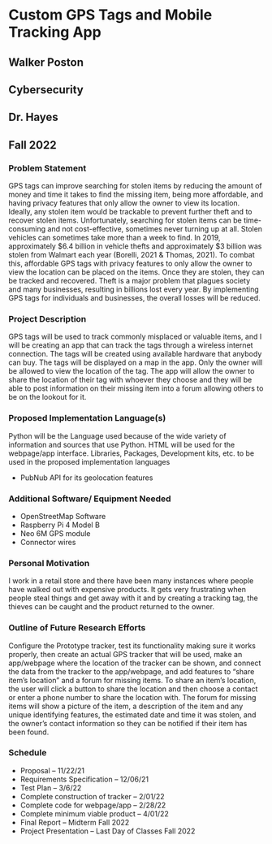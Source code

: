 # **Custom GPS Tags and Mobile Tracking App**


## **Walker Poston**
## **Cybersecurity**
## **Dr. Hayes**
## **Fall 2022**


### **Problem Statement**
GPS tags can improve searching for stolen items by reducing the amount of money and time it takes to find the missing item, being more affordable, and having privacy features that only allow the owner to view its location.
Ideally, any stolen item would be trackable to prevent further theft and to recover stolen items. Unfortunately, searching for stolen items can be time-consuming and not cost-effective, sometimes never turning up at all. Stolen vehicles can sometimes take more than a week to find.
In 2019, approximately $6.4 billion in vehicle thefts and approximately $3 billion was stolen from Walmart each year (Borelli, 2021 & Thomas, 2021). To combat this, affordable GPS tags with privacy features to only allow the owner to view the location can be placed on the items. Once they are stolen, they can be tracked and recovered.
Theft is a major problem that plagues society and many businesses, resulting in billions lost every year. By implementing GPS tags for individuals and businesses, the overall losses will be reduced.


### **Project Description**
GPS tags will be used to track commonly misplaced or valuable items, and I will be creating an app that can track the tags through a wireless internet connection. The tags will be created using available hardware that anybody can buy. The tags will be displayed on a map in the app. Only the owner will be allowed to view the location of the tag.  The app will allow the owner to share the location of their tag with whoever they choose and they will be able to post information on their missing item into a forum allowing others to be on the lookout for it.


### **Proposed Implementation Language(s)**
Python will be the Language used because of the wide variety of information and sources that use Python. HTML will be used for the webpage/app interface.
Libraries, Packages, Development kits, etc. to be used in the proposed implementation languages 
* PubNub API for its geolocation features


### **Additional Software/ Equipment Needed**
* OpenStreetMap Software 
* Raspberry Pi 4 Model B
* Neo 6M GPS module
* Connector wires


### **Personal Motivation**
I work in a retail store and there have been many instances where people have walked out with expensive products. It gets very frustrating when people steal things and get away with it and by creating a tracking tag, the thieves can be caught and the product returned to the owner. 

### **Outline of Future Research Efforts**
Configure the Prototype tracker, test its functionality making sure it works properly, then create an actual GPS tracker that will be used, make an app/webpage where the location of the tracker can be shown, and connect the data from the tracker to the app/webpage, and add features to “share item’s location” and a forum for missing items. To share an item’s location, the user will click a button to share the location and then choose a contact or enter a phone number to share the location with. The forum for missing items will show a picture of the item, a description of the item and any unique identifying features, the estimated date and time it was stolen, and the owner’s contact information so they can be notified if their item has been found. 

### **Schedule**
 - Proposal – 11/22/21
 - Requirements Specification – 12/06/21
 - Test Plan – 3/6/22
 - Complete construction of tracker – 2/01/22
 - Complete code for webpage/app – 2/28/22
 - Complete minimum viable product – 4/01/22
 - Final Report – Midterm Fall 2022
 - Project Presentation – Last Day of Classes Fall 2022
